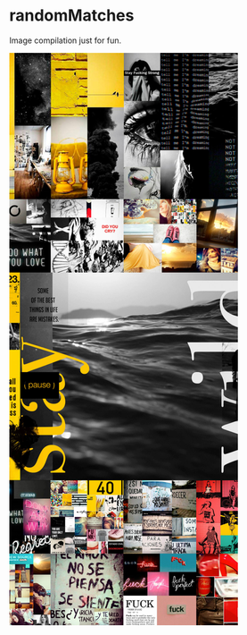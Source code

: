 # randomMatches

Image compilation just for fun.

![Random Matches](https://raw.githubusercontent.com/nabaroa/random-matches/main/docs/assets/cover.jpg)
